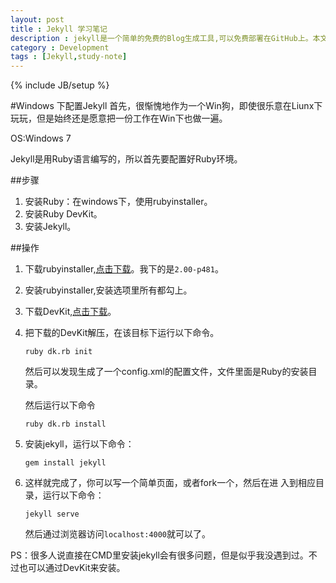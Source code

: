 ```yaml
---
layout: post
title : Jekyll 学习笔记
description : jekyll是一个简单的免费的Blog生成工具,可以免费部署在GitHub上。本文简单记录下自己配置环境，以及入门的过程。
category : Development
tags : [Jekyll,study-note]
---
```

{% include JB/setup %}


#Windows 下配置Jekyll
首先，很惭愧地作为一个Win狗，即使很乐意在Liunx下玩玩，但是始终还是愿意把一份工作在Win下也做一遍。

OS:Windows 7

Jekyll是用Ruby语言编写的，所以首先要配置好Ruby环境。

##步骤
1.  安装Ruby：在windows下，使用rubyinstaller。
2.  安装Ruby DevKit。
3.  安装Jekyll。

##操作
1.  下载rubyinstaller,[点击下载](http://rubyinstaller.org/downloads/)。我下的是`2.00-p481`。
2.  安装rubyinstaller,安装选项里所有都勾上。
3.  下载DevKit,[点击下载](https://github.com/downloads/oneclick/rubyinstaller/DevKit-tdm-32-4.5.2-20111229-1559-sfx.exe)。
4.  把下载的DevKit解压，在该目标下运行以下命令。

		ruby dk.rb init

    然后可以发现生成了一个config.xml的配置文件，文件里面是Ruby的安装目录。

	然后运行以下命令
    	
		ruby dk.rb install
5.  安装jekyll，运行以下命令：

		gem install jekyll

6.  这样就完成了，你可以写一个简单页面，或者fork一个，然后在进	入到相应目录，运行以下命令：
  
 		jekyll serve
	然后通过浏览器访问`localhost:4000`就可以了。

PS：很多人说直接在CMD里安装jekyll会有很多问题，但是似乎我没遇到过。不过也可以通过DevKit来安装。
